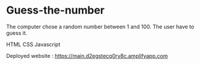 # Guess-the-number

The computer chose a random number between 1 and 100. The user have to guess it.

HTML
CSS
Javascript

Deployed website : https://main.d2egstecq0ry8c.amplifyapp.com
